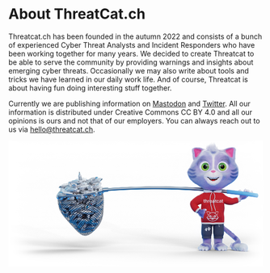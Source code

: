 # About ThreatCat.ch

Threatcat.ch has been founded in the autumn 2022 and consists of a bunch of experienced Cyber Threat Analysts and 
Incident Responders who have been working together for many years. We decided to create Threatcat to be able to 
serve the community by providing warnings and insights about emerging cyber threats. Occasionally we may also write 
about tools and tricks we have learned in our daily work life. And of course, Threatcat is about having fun doing 
interesting stuff together.  

Currently we are publishing information on [Mastodon](https://infosec.exchange/@threatcat_ch) and [Twitter](https://twitter.com/threatcat_ch). All our information is distributed under Creative Commons CC BY 4.0 and all our opinions is ours and not that of our employers. You can always reach out to us via hello@threatcat.ch. 

![ThreatCat.ch Mascot](assets/cat.png)
